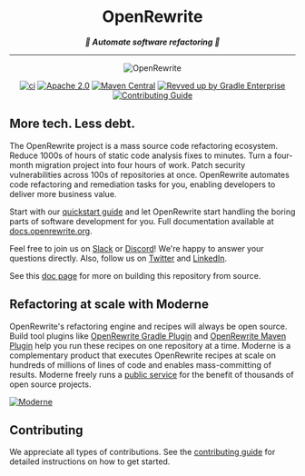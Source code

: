 <h1 align="center">OpenRewrite</h1>
<p align="center"><i><b>🎉 Automate software refactoring 🎉</b></i></p>

---

<p align="center">
    <img src="doc/OpenRewrite.gif" alt="OpenRewrite"/>
</p>

<div align="center">

<!-- Keep the gap above this line, otherwise they won't render correctly! -->
[![ci](https://github.com/openrewrite/rewrite/actions/workflows/ci.yml/badge.svg)](https://github.com/openrewrite/rewrite/actions/workflows/ci.yml)
[![Apache 2.0](https://img.shields.io/github/license/openrewrite/rewrite.svg)](https://www.apache.org/licenses/LICENSE-2.0)
[![Maven Central](https://img.shields.io/maven-central/v/org.openrewrite/rewrite-java.svg)](https://mvnrepository.com/artifact/org.openrewrite/rewrite-java)
[![Revved up by Gradle Enterprise](https://img.shields.io/badge/Revved%20up%20by-Gradle%20Enterprise-06A0CE?logo=Gradle&labelColor=02303A)](https://ge.openrewrite.org/scans)
[![Contributing Guide](https://img.shields.io/badge/Contributing-Guide-informational)](https://github.com/openrewrite/.github/blob/main/CONTRIBUTING.md)
</div>

## More tech. Less debt.

The OpenRewrite project is a mass source code refactoring ecosystem. Reduce 1000s of hours of static code analysis fixes to minutes. Turn a four-month migration project into four hours of work. Patch security vulnerabilities across 100s of repositories at once. OpenRewrite automates code refactoring and remediation tasks for you, enabling developers to deliver more business value.

Start with our [quickstart guide](https://docs.openrewrite.org/running-recipes/getting-started) and let OpenRewrite start handling the boring parts of software development for you. Full documentation available at [docs.openrewrite.org](https://docs.openrewrite.org/).

Feel free to join us on [Slack](https://join.slack.com/t/rewriteoss/shared_invite/zt-nj42n3ea-b~62rIHzb3Vo0E1APKCXEA) or [Discord](https://discord.gg/xk3ZKrhWAb)! We're happy to answer your questions directly. Also, follow us on [Twitter](https://twitter.com/moderneinc) and [LinkedIn](https://www.linkedin.com/company/moderneinc).

See this [doc page](https://docs.openrewrite.org/reference/building-openrewrite-from-source) for more on building this repository from source.

## Refactoring at scale with Moderne

OpenRewrite's refactoring engine and recipes will always be open source. Build tool plugins like [OpenRewrite Gradle Plugin](https://docs.openrewrite.org/reference/gradle-plugin-configuration) and [OpenRewrite Maven Plugin](https://docs.openrewrite.org/reference/rewrite-maven-plugin) help you run these recipes on one repository at a time. Moderne is a complementary product that executes OpenRewrite recipes at scale on hundreds of millions of lines of code and enables mass-committing of results. Moderne freely runs a [public service](https://public.moderne.io) for the benefit of thousands of open source projects.

[![Moderne](./doc/video_preview.png)](https://youtu.be/Mq6bKAeGCz0)

## Contributing

We appreciate all types of contributions. See the [contributing guide](https://github.com/openrewrite/.github/blob/main/CONTRIBUTING.md) for detailed instructions on how to get started.
